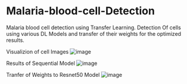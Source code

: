# Malaria-blood-cell-Detection

Malaria blood cell detection using Transfer Learning. Detection Of cells using various DL Models and transfer of their weights
for the optimized results.

Visualizion of cell Images
![image](https://user-images.githubusercontent.com/79148315/193887595-c1cb11e9-cfda-4013-92d3-d273f57cd605.png)


Results of Sequential Model
![image](https://user-images.githubusercontent.com/79148315/193887677-4d1d5109-55c8-44ff-bab0-4f43d398c999.png)

Tranfer of Weights to Resnet50 Model
![image](https://user-images.githubusercontent.com/79148315/193887894-291f777e-09c7-4a7f-9dd3-3e5fe3276362.png)

